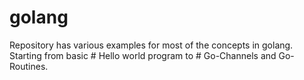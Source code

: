 # golang

Repository has various examples for most of the concepts in golang. Starting from basic # Hello world program to # Go-Channels and Go-Routines.
